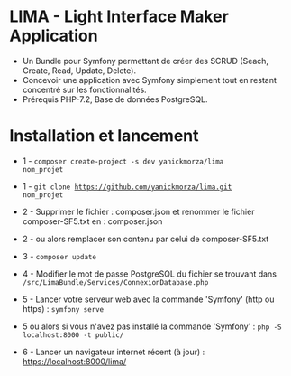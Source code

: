 # LIMA - Light Interface Maker Application
- Un Bundle pour Symfony permettant de créer des SCRUD (Seach, Create, Read, Update, Delete).
- Concevoir une application avec Symfony simplement tout en restant concentré sur les fonctionnalités.
- Prérequis PHP-7.2, Base de données PostgreSQL.

# Installation et lancement

- 1 - <code>composer create-project -s dev yanickmorza/lima nom_projet</code>

- 1 - <code>git clone https://github.com/yanickmorza/lima.git nom_projet</code>

- 2 - Supprimer le fichier : composer.json et renommer le fichier composer-SF5.txt en : composer.json 
- 2 - ou alors remplacer son contenu par celui de composer-SF5.txt

- 3 - <code>composer update</code>

- 4 - Modifier le mot de passe PostgreSQL du fichier se trouvant dans
<code>/src/LimaBundle/Services/ConnexionDatabase.php</code>

- 5 - Lancer votre serveur web avec la commande 'Symfony' (http ou https) : 
<code>symfony serve</code>
- 5 ou alors si vous n'avez pas installé la commande 'Symfony' :
<code>php -S localhost:8000 -t public/</code>

- 6 - Lancer un navigateur internet récent (à jour) : <a href="https://localhost:8000/lima/">https://localhost:8000/lima/</a>